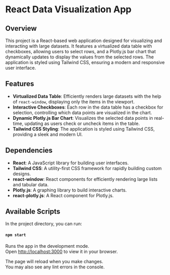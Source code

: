 # React Data Visualization App

## Overview

This project is a React-based web application designed for visualizing and interacting with large datasets. It features a virtualized data table with checkboxes, allowing users to select rows, and a Plotly.js bar chart that dynamically updates to display the values from the selected rows. The application is styled using Tailwind CSS, ensuring a modern and responsive user interface.

## Features

- **Virtualized Data Table**: Efficiently renders large datasets with the help of `react-window`, displaying only the items in the viewport.
- **Interactive Checkboxes**: Each row in the data table has a checkbox for selection, controlling which data points are visualized in the chart.
- **Dynamic Plotly.js Bar Chart**: Visualizes the selected data points in real-time, updating as users check or uncheck items in the table.
- **Tailwind CSS Styling**: The application is styled using Tailwind CSS, providing a sleek and modern UI.

## Dependencies

- **React**: A JavaScript library for building user interfaces.
- **Tailwind CSS**: A utility-first CSS framework for rapidly building custom designs.
- **react-window**: React components for efficiently rendering large lists and tabular data.
- **Plotly.js**: A graphing library to build interactive charts.
- **react-plotly.js**: A React component for Plotly.js.

## Available Scripts

In the project directory, you can run:

#### `npm start`

Runs the app in the development mode.\
Open [http://localhost:3000](http://localhost:3000) to view it in your browser.

The page will reload when you make changes.\
You may also see any lint errors in the console.
